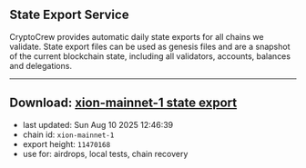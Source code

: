 ## State Export Service
CryptoCrew provides automatic daily state exports for all chains we validate. State export files can be used as genesis files and are a snapshot of the current blockchain state, including all validators, accounts, balances and delegations.

---
**Download: [xion-mainnet-1 state export](https://dl-eu2.ccvalidators.com/SERVICE/xion/xion-mainnet-1_export_11470168.json)**
---

- last updated: Sun Aug 10 2025 12:46:39
- chain id: `xion-mainnet-1`
- export height: `11470168`
- use for: airdrops, local tests, chain recovery

